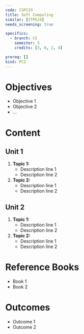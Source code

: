 ```yaml
---
code: CSPC33
title: Soft Computing
similar: [ITPE24]
needs_screening: true

specifics:
  - branch: CS
    semester: 5
    credits: [3, 0, 2, 4]

prereq: []
kind: PC2
---
```


# Objectives

- Objective 1
- Objective 2
- ...

# Content

## Unit 1

1. **Topic 1:**
   - Description line 1
   - Description line 2
2. **Topic 2:**
   - Description line 1
   - Description line 2

## Unit 2

1. **Topic 1:**
   - Description line 1
   - Description line 2
2. **Topic 2:**
   - Description line 1
   - Description line 2

# Reference Books

- Book 1
- Book 2

# Outcomes

- Outcome 1
- Outcome 2
